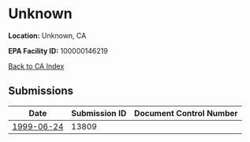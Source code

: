 # Unknown

**Location:** Unknown, CA

**EPA Facility ID:** 100000146219

[Back to CA Index](../../index.md)

## Submissions

| Date | Submission ID | Document Control Number |
|------|--------------|-------------------------|
| [1999-06-24](submissions/13809.md) | 13809 |  |

